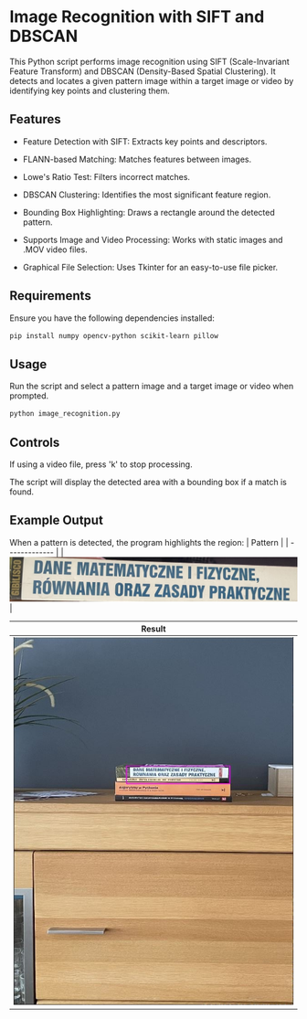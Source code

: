 # Image Recognition with SIFT and DBSCAN

This Python script performs image recognition using SIFT (Scale-Invariant Feature Transform) and DBSCAN (Density-Based Spatial Clustering). It detects and locates a given pattern image within a target image or video by identifying key points and clustering them.

## Features

* Feature Detection with SIFT: Extracts key points and descriptors.

* FLANN-based Matching: Matches features between images.

* Lowe's Ratio Test: Filters incorrect matches.

* DBSCAN Clustering: Identifies the most significant feature region.

* Bounding Box Highlighting: Draws a rectangle around the detected pattern.

* Supports Image and Video Processing: Works with static images and .MOV video files.

* Graphical File Selection: Uses Tkinter for an easy-to-use file picker.

## Requirements

Ensure you have the following dependencies installed:
```bash
pip install numpy opencv-python scikit-learn pillow
```
## Usage

Run the script and select a pattern image and a target image or video when prompted.

```bash
python image_recognition.py
```
## Controls

If using a video file, press 'k' to stop processing.

The script will display the detected area with a bounding box if a match is found.

## Example Output

When a pattern is detected, the program highlights the region:
| Pattern  | 
| ------------- |
| <img src="./images/pattern_image.jpg"> | 


| Result | 
| ------------- | 
| <img src="./images/result_image.JPG"> | 





